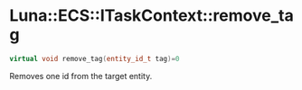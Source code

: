 # Luna::ECS::ITaskContext::remove_tag

```c++
virtual void remove_tag(entity_id_t tag)=0
```

Removes one id from the target entity. 

